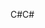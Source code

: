 <span data-ttu-id="ee800-101">C#</span><span class="sxs-lookup"><span data-stu-id="ee800-101">C#</span></span>